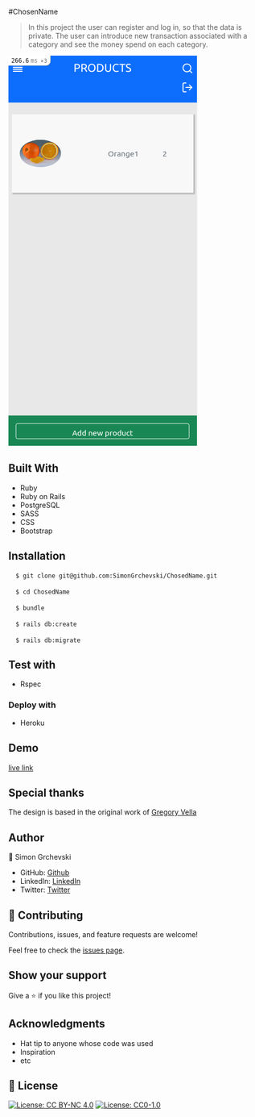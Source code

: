 #ChosenName


> In this project the user can register and log in, so that the data is private. The user can introduce new transaction associated with a category and see the money spend on each category.

![screenshot](./sc.png)

## Built With

- Ruby
- Ruby on Rails
- PostgreSQL
- SASS
- CSS
- Bootstrap

## Installation
```
  $ git clone git@github.com:SimonGrchevski/ChosedName.git

  $ cd ChosedName

  $ bundle

  $ rails db:create

  $ rails db:migrate
```

## Test with
- Rspec

### Deploy with
- Heroku

## Demo
[live link](https://damp-brushlands-90418.herokuapp.com/)

## Special thanks

The design is based in the original work of [Gregory Vella](https://www.behance.net/gregoirevella)


## Author

👤 Simon Grchevski

- GitHub: [Github](https://github.com/SimonGrchevski)
- LinkedIn: [LinkedIn](https://www.linkedin.com/in/simon-grchevski-682935209/)
- Twitter: [Twitter](https://twitter.com/grchevski)

## 🤝 Contributing

Contributions, issues, and feature requests are welcome!

Feel free to check the [issues page](../../issues/).

## Show your support

Give a ⭐️ if you like this project!

## Acknowledgments

- Hat tip to anyone whose code was used
- Inspiration
- etc

## 📝 License

[![License: CC BY-NC 4.0](https://licensebuttons.net/l/by-nc/4.0/80x15.png)](https://creativecommons.org/licenses/by-nc/4.0/)
[![License: CC0-1.0](https://licensebuttons.net/l/zero/1.0/80x15.png)](http://creativecommons.org/publicdomain/zero/1.0/)